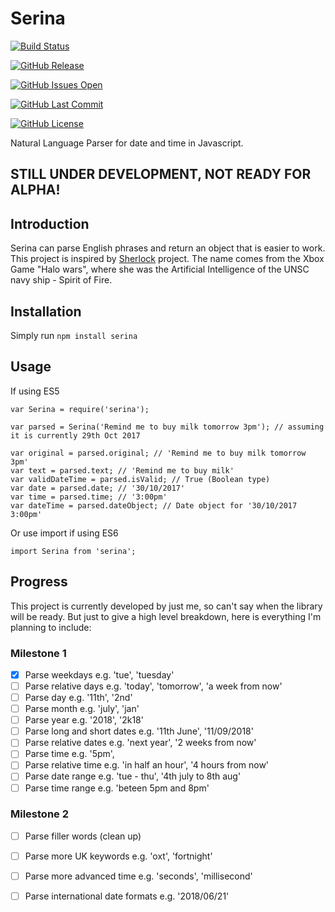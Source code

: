 # Serina
 [![Build Status](https://travis-ci.org/hdong92/Serina.svg?branch=master)](https://travis-ci.org/hdong92/Serina)

[![GitHub Release](https://img.shields.io/github/release/hdong92/serina.svg)]()

[![GitHub Issues Open](https://img.shields.io/github/issues-raw/hdong92/serina.svg)]()

[![GitHub Last Commit](https://img.shields.io/github/last-commit/hdong92/serina.svg)]()

[![GitHub License](https://img.shields.io/github/license/hdong92/serina.svg)]()

Natural Language Parser for date and time in Javascript.

## STILL UNDER DEVELOPMENT, NOT READY FOR ALPHA!

## Introduction
Serina can parse English phrases and return an object that is easier to work. This project is inspired by [Sherlock](!https://github.com/neilgupta/Sherlock) project. The name comes from the Xbox Game "Halo wars", where she was the Artificial Intelligence of the UNSC navy ship  - Spirit of Fire.

## Installation

Simply run `npm install serina`

## Usage

If using ES5

```
var Serina = require('serina');

var parsed = Serina('Remind me to buy milk tomorrow 3pm'); // assuming it is currently 29th Oct 2017

var original = parsed.original; // 'Remind me to buy milk tomorrow 3pm'
var text = parsed.text; // 'Remind me to buy milk'
var validDateTime = parsed.isValid; // True (Boolean type)
var date = parsed.date; // '30/10/2017'
var time = parsed.time; // '3:00pm'
var dateTime = parsed.dateObject; // Date object for '30/10/2017 3:00pm'
```

Or use import if using ES6

```
import Serina from 'serina';
```

## Progress

This project is currently developed by just me, so can't say when the library will be ready. But just to give a high level breakdown, here is everything I'm planning to include:

### Milestone 1

- [x] Parse weekdays e.g. 'tue', 'tuesday'
- [ ] Parse relative days e.g. 'today', 'tomorrow', 'a week from now'
- [ ] Parse day e.g. '11th', '2nd'
- [ ] Parse month e.g. 'july', 'jan'
- [ ] Parse year e.g. '2018', '2k18'
- [ ] Parse long and short dates e.g. '11th June', '11/09/2018'
- [ ] Parse relative dates e.g. 'next year', '2 weeks from now'
- [ ] Parse time e.g. '5pm',
- [ ] Parse relative time e.g. 'in half an hour', '4 hours from now'
- [ ] Parse date range e.g. 'tue - thu', '4th july to 8th aug'
- [ ] Parse time range e.g. 'beteen 5pm and 8pm'

### Milestone 2

- [ ] Parse filler words (clean up)
- [ ] Parse more UK keywords e.g. 'oxt', 'fortnight'
- [ ] Parse more advanced time e.g. 'seconds', 'millisecond'
- [ ] Parse international date formats e.g. '2018/06/21'









